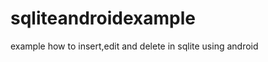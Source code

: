 sqliteandroidexample
====================

example how to insert,edit and delete in sqlite using android

